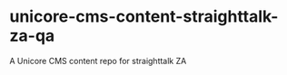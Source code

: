 unicore-cms-content-straighttalk-za-qa
======================================

A Unicore CMS content repo for straighttalk ZA
